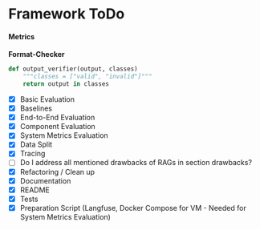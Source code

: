 # Framework ToDo

#### Metrics
**Format-Checker**
```python
def output_verifier(output, classes)
    """classes = ["valid", "invalid"]"""
    return output in classes
```
- [x] Basic Evaluation
- [x] Baselines
- [x] End-to-End Evaluation
- [x] Component Evaluation
- [x] System Metrics Evaluation
- [x] Data Split
- [x] Tracing
- [ ] Do I address all mentioned drawbacks of RAGs in section drawbacks?
- [x] Refactoring / Clean up
- [x] Documentation
- [x] README
- [x] Tests
- [x] Preparation Script (Langfuse, Docker Compose for VM - Needed for System Metrics Evaluation)
